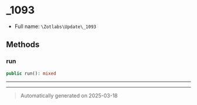 
# _1093





* Full name: `\Zotlabs\Update\_1093`




## Methods


### run



```php
public run(): mixed
```












***


***
> Automatically generated on 2025-03-18

